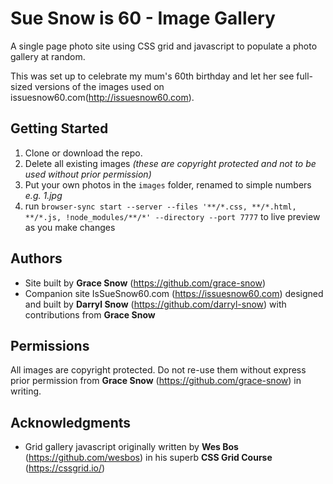 # Sue Snow is 60 - Image Gallery

A single page photo site using CSS grid and javascript to populate a photo gallery at random.

This was set up to celebrate my mum's 60th birthday and let her see full-sized versions of the images used on issuesnow60.com(http://issuesnow60.com).

## Getting Started

1. Clone or download the repo.
2. Delete all existing images _(these are copyright protected and not to be used without prior permission)_
3. Put your own photos in the `images` folder, renamed to simple numbers _e.g. 1.jpg_
4. run ```browser-sync start --server --files '**/*.css, **/*.html, **/*.js, !node_modules/**/*'
--directory --port 7777``` to live preview as you make changes


## Authors


* Site built by **Grace Snow** (https://github.com/grace-snow)
* Companion site IsSueSnow60.com (https://issuesnow60.com) designed and built by **Darryl Snow** (https://github.com/darryl-snow) with contributions from **Grace Snow**

## Permissions

All images are copyright protected. Do not re-use them without express prior permission from **Grace Snow** (https://github.com/grace-snow) in writing.

## Acknowledgments

* Grid gallery javascript originally written by **Wes Bos** (https://github.com/wesbos) in his superb **CSS Grid Course** (https://cssgrid.io/)
